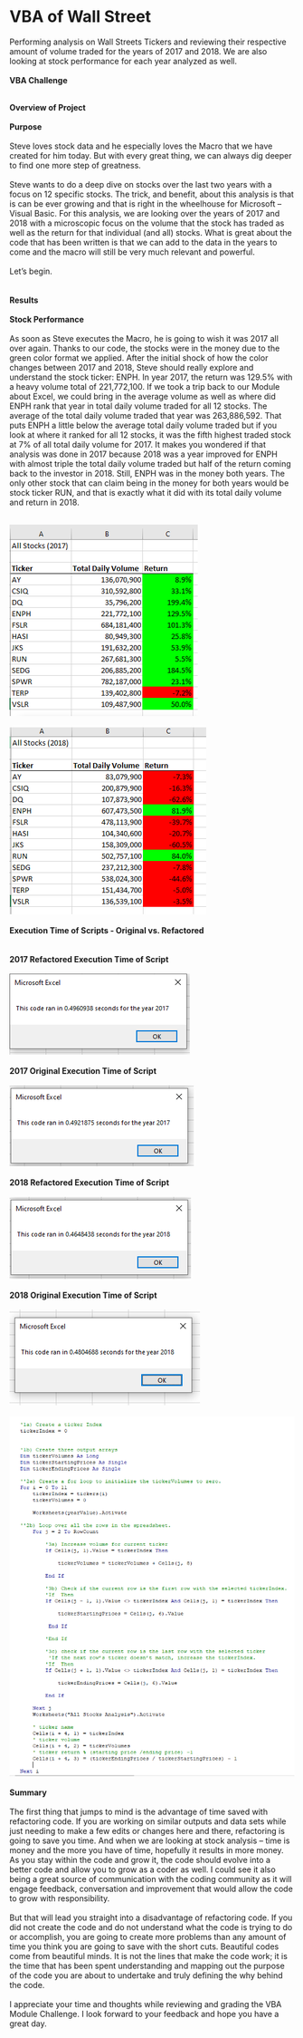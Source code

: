 # VBA of Wall Street<br>
Performing analysis on Wall Streets Tickers and reviewing their respective amount of volume traded for the years of 2017 and 2018.  We are also looking at stock performance for each year analyzed as well.<br>
<br>
**VBA Challenge<br><br>**

**Overview of Project<br><br>**
**Purpose<br>**
<br>
Steve loves stock data and he especially loves the Macro that we have created for him today.  But with every great thing, we can always dig deeper to find one more step of greatness.<br>
<br>
Steve wants to do a deep dive on stocks over the last two years with a focus on 12 specific stocks.  The trick, and benefit, about this analysis is that is can be ever growing and that is right in the wheelhouse for Microsoft – Visual Basic.  For this analysis, we are looking over the years of 2017 and 2018 with a microscopic focus on the volume that the stock has traded as well as the return for that individual (and all) stocks.  What is great about the code that has been written is that we can add to the data in the years to come and the macro will still be very much relevant and powerful.<br>
<br>
Let’s begin.<br><br>
<br>
**Results<br><br>**
**Stock Performance<br><br>**
As soon as Steve executes the Macro, he is going to wish it was 2017 all over again.  Thanks to our code, the stocks were in the money due to the green color format we applied.  After the initial shock of how the color changes between 2017 and 2018, Steve should really explore and understand the stock ticker: ENPH.  In year 2017, the return was 129.5% with a heavy volume total of 221,772,100.  If we took a trip back to our Module about Excel, we could bring in the average volume as well as where did ENPH rank that year in total daily volume traded for all 12 stocks.  The average of the total daily volume traded that year was 263,886,592.  That puts ENPH a little below the average total daily volume traded but if you look at where it ranked for all 12 stocks, it was the fifth highest traded stock at 7% of all total daily volume for 2017.  It makes you wondered if that analysis was done in 2017 because 2018 was a year improved for ENPH with almost triple the total daily volume traded but half of the return coming back to the investor in 2018.  Still, ENPH was in the money both years.  The only other stock that can claim being in the money for both years would be stock ticker RUN, and that is exactly what it did with its total daily volume and return in 2018.<br>
<br>

![VBA_Challenge_2017_Volumes_and_Returns](Resources/VBA_Challenge_2017_Volumes_and_Returns.png)<br>
<br>
![VBA_Challenge_2018_Volumes_and_Returns](Resources/VBA_Challenge_2018_Volumes_and_Returns.png)<br>
<br>
**Execution Time of Scripts - Original vs. Refactored<br><br>**
<br>
**2017 Refactored Execution Time of Script<br>**
<br>
![VBA_Challenge_2017](Resources/VBA_Challenge_2017.png)<br>
<br>
**2017 Original Execution Time of Script<br>**
<br>
![VBA_Challenge_2017_Original](Resources/VBA_Challenge_2017_Original.png)<br>
<br>
**2018 Refactored Execution Time of Script<br>**
<br>
![VBA_Challenge_2018](Resources/VBA_Challenge_2018.png)<br>
<br>
**2018 Original Execution Time of Script<br>**
<br>
![VBA_Challenge_2018_Original](Resources/VBA_Challenge_2018_Original.png)<br>
<br>
![VBA_Challenge_Code](Resources/VBA_Challenge_Code.png)<br>
<br>
**Summary**<br>
<br>
The first thing that jumps to mind is the advantage of time saved with refactoring code.  If you are working on similar outputs and data sets while just needing to make a few edits or changes here and there, refactoring is going to save you time.  And when we are looking at stock analysis – time is money and the more you have of time, hopefully it results in more money.   As you stay within the code and grow it, the code should evolve into a better code and allow you to grow as a coder as well.  I could see it also being a great source of communication with the coding community as it will engage feedback, conversation and improvement that would allow the code to grow with responsibility.<br>
<br>
But that will lead you straight into a disadvantage of refactoring code.  If you did not create the code and do not understand what the code is trying to do or accomplish, you are going to create more problems than any amount of time you think you are going to save with the short cuts.  Beautiful codes come from beautiful minds.  It is not the lines that make the code work; it is the time that has been spent understanding and mapping out the purpose of the code you are about to undertake and truly defining the why behind the code.<br>
<br>
I appreciate your time and thoughts while reviewing and grading the VBA Module Challenge. I look forward to your feedback and hope you have a great day.

